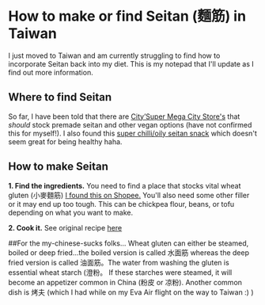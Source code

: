 # How to make or find Seitan (麵筋) in Taiwan

I just moved to Taiwan and am currently struggling to find how to incorporate Seitan back into my diet. This is my notepad that I'll update as I find out more information. 

## Where to find Seitan

So far, I have been told that there are [City’Super Mega City Store's](https://goo.gl/maps/ZVVTAiiookzRCAN59) that *should* stock premade seitan and other vegan options (have not confirmed this for myself!). 
I also found this [super chilli/oily seitan snack](https://shopee.tw/%E7%8F%BE%E8%B2%A8%E7%9F%B3%E7%A3%A8%E5%B0%8F%E9%8E%AE%E7%AD%8B%E7%AD%8B%E6%9C%89%E5%91%B3%E7%83%A4%E9%BA%B5%E7%AD%8B26g-i.132613223.7912369397) which doesn't seem great for being healthy haha.

## How to make Seitan

**1. Find the ingredients.**
You need to find a place that stocks vital wheat gluten (小麥麵筋) [I found this on Shopee.](https://shopee.tw/%E5%B0%8F%E9%BA%A5%E8%9B%8B%E7%99%BD-%E5%B0%8F%E9%BA%A5%E8%9B%8B%E7%99%BD%E7%B2%89-%E9%BA%B5%E7%AD%8B%E7%B2%89-%E5%BC%B7%E7%AD%8B%E7%B2%89-i.3534891.5937708438)
You'll also need some other filler or it may end up too tough. This can be chickpea flour, beans, or tofu depending on what you want to make. 

**2. Cook it.**
See original recipe [here](https://github.com/jeffzwang/recipes/blob/master/seitan.md)



##For the my-chinese-sucks folks...
Wheat gluten can either be steamed, boiled or deep fried...the boiled version is called 水面筋 whereas the deep fried version is called 油面筋。The water from washing the gluten is essential wheat starch (澄粉。 If these starches were steamed, it will become an appetizer common in China (粉皮 or 凉粉). Another common dish is 烤夫 (which I had while on my Eva Air flight on the way to Taiwan :) ) 
